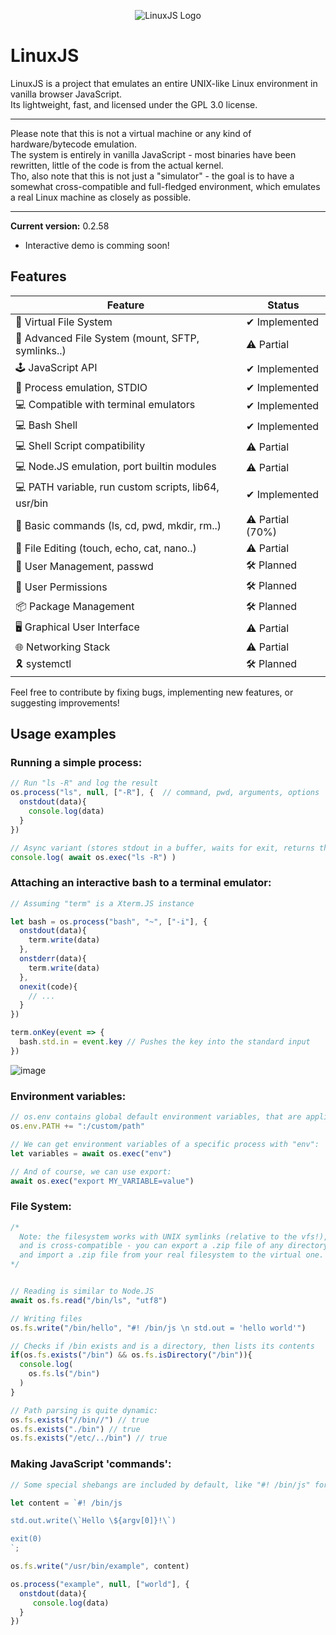 <p align="center">
  <img src="https://d311dyy4cric87.cloudfront.net/file/c623c97932b119c5eb89ebb37c699cf2.webp" alt="LinuxJS Logo">
</p>

# LinuxJS

LinuxJS is a project that emulates an entire UNIX-like Linux environment in vanilla browser JavaScript.<br>
Its lightweight, fast, and licensed under the GPL 3.0 license.

---

Please note that this is not a virtual machine or any kind of hardware/bytecode emulation.<br>
The system is entirely in vanilla JavaScript - most binaries have been rewritten, little of the code is from the actual kernel.<br>
Tho, also note that this is not just a "simulator" - the goal is to have a somewhat cross-compatible and full-fledged environment, which emulates a real Linux machine as closely as possible.

---

**Current version:** 0.2.58<br>
- Interactive demo is comming soon!

## Features


| Feature                      | Status       |
|------------------------------|--------------|
| 📁 Virtual File System | ✔ Implemented |
| 📁 Advanced File System (mount, SFTP, symlinks..) | ⚠ Partial |
| 🕹️ JavaScript API | ✔ Implemented |
| 🔮 Process emulation, STDIO | ✔ Implemented |
| 💻 Compatible with terminal emulators | ✔ Implemented |
| 💻 Bash Shell | ✔ Implemented |
| 💻 Shell Script compatibility | ⚠ Partial |
| 💻 Node.JS emulation, port builtin modules | ⚠ Partial |
| 💻 PATH variable, run custom scripts, lib64, usr/bin | ✔ Implemented |
| 📝 Basic commands (ls, cd, pwd, mkdir, rm..) | ⚠ Partial (70%) |
| 📝 File Editing (touch, echo, cat, nano..) | ⚠ Partial |
| 👥 User Management, passwd | 🛠 Planned |
| 👤 User Permissions | 🛠 Planned |
| 📦 Package Management | 🛠 Planned |
| 🖥 Graphical User Interface | ⚠ Partial |
| 🌐 Networking Stack | ⚠ Partial |
| 🎗️ systemctl | 🛠 Planned |

Feel free to contribute by fixing bugs, implementing new features, or suggesting improvements!

## Usage examples
### Running a simple process:
```js
// Run "ls -R" and log the result
os.process("ls", null, ["-R"], {  // command, pwd, arguments, options
  onstdout(data){
    console.log(data)
  }
})

// Async variant (stores stdout in a buffer, waits for exit, returns the buffer)
console.log( await os.exec("ls -R") )
```
### Attaching an interactive bash to a terminal emulator:
```js
// Assuming "term" is a Xterm.JS instance

let bash = os.process("bash", "~", ["-i"], {
  onstdout(data){
    term.write(data)
  },
  onstderr(data){
    term.write(data)
  },
  onexit(code){
    // ...
  }
})

term.onKey(event => {
  bash.std.in = event.key // Pushes the key into the standard input
})
```
![image](https://github.com/lukas-studio-tv/LinuxJS/assets/62482747/42f28ccf-f220-4c31-99de-b7b9eeff8250)

### Environment variables:
```js
// os.env contains global default environment variables, that are applied everywhere:
os.env.PATH += ":/custom/path"

// We can get environment variables of a specific process with "env":
let variables = await os.exec("env")

// And of course, we can use export:
await os.exec("export MY_VARIABLE=value")
```
### File System:
```js
/*
  Note: the filesystem works with UNIX symlinks (relative to the vfs!),
  and is cross-compatible - you can export a .zip file of any directory,
  and import a .zip file from your real filesystem to the virtual one.
*/


// Reading is similar to Node.JS 
await os.fs.read("/bin/ls", "utf8")

// Writing files
os.fs.write("/bin/hello", "#! /bin/js \n std.out = 'hello world'")

// Checks if /bin exists and is a directory, then lists its contents
if(os.fs.exists("/bin") && os.fs.isDirectory("/bin")){
  console.log(
    os.fs.ls("/bin")
  )
}

// Path parsing is quite dynamic:
os.fs.exists("//bin//") // true
os.fs.exists("./bin") // true
os.fs.exists("/etc/../bin") // true
```
### Making JavaScript 'commands':
```js
// Some special shebangs are included by default, like "#! /bin/js" for JavaScript.

let content = `#! /bin/js

std.out.write(\`Hello \${argv[0]}!\`)

exit(0)
`;

os.fs.write("/usr/bin/example", content)

os.process("example", null, ["world"], {
  onstdout(data){
     console.log(data)
  }
})
```
